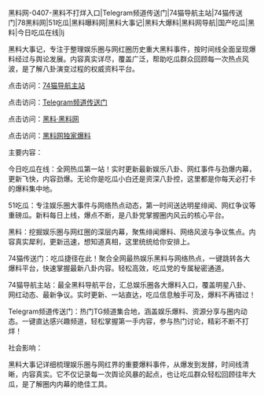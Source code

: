 #
黑料网-0407-黑料不打烊入口|Telegram频道传送门|74猫导航主站|74猫传送门|78黑料网|51吃瓜|黑料曝料网|黑料大事记|黑料大爆料|黑料网导航|国产吃瓜|黑料|今日吃瓜在线|lj

黑料大事记，专注于整理娱乐圈与网红圈历史重大黑料事件，按时间线全面呈现爆料经过与舆论发展。内容真实详尽，覆盖广泛，帮助吃瓜群众回顾每一次热点风波，是了解八卦演变过程的权威资料平台。


点击访问：<a href="https://74mao.com/">74猫导航主站</a>

点击访问：<a href="https://74mao.com/">Telegram频道传送门</a>

点击访问：<a href="https://jha.pages.dev/">黑料·黑料网</a>

点击访问：<a href="https://haef.pages.dev/">黑料网独家爆料</a>


主要内容：

今日吃瓜在线：全网热瓜第一站！实时更新最新娱乐八卦、网红事件与劲爆内幕，更新飞快，内容劲爆。无论你是吃瓜小白还是资深八卦控，这里都是你每天必打卡的爆料集中地。

51吃瓜：专注娱乐圈大事件与网络热点动态，第一时间送达明星绯闻、网红争议等重磅瓜。新料每日上线，爆点不断，是八卦党掌握圈内风云的核心平台。

黑料：挖掘娱乐圈与网红圈的深层内幕，聚焦绯闻爆料、网络风波与争议焦点。内容真实犀利，更新迅速，想知道真相，这里统统给你安排上。

74猫传送门：吃瓜捷径在此！聚合全网最热娱乐黑料与网络热点，一键跳转各大爆料平台，快速掌握最新八卦内容。轻松高效，吃瓜党的专属秘密通道。

74猫导航主站：最全黑料导航平台，汇总娱乐圈各大爆料入口，覆盖明星八卦、网红动态、最新争议。实时更新、一站直达，吃瓜信息触手可及，爆料不再错过！

Telegram频道传送门：热门TG频道集合地，涵盖娱乐爆料、资源分享与圈内动态。一键直达感兴趣频道，轻松掌握第一手内容，参与热门讨论，精彩不断不打烊！

社会影响：

黑料大事记详细梳理娱乐圈与网红界的重要爆料事件，从爆发到发酵，时间线清晰，内容真实。它不仅记录每一次舆论风暴的起点，也让吃瓜群众轻松回顾往年大瓜，是了解圈内内幕的绝佳工具。

<span style="display:none;">[Canonical link](）</span>
